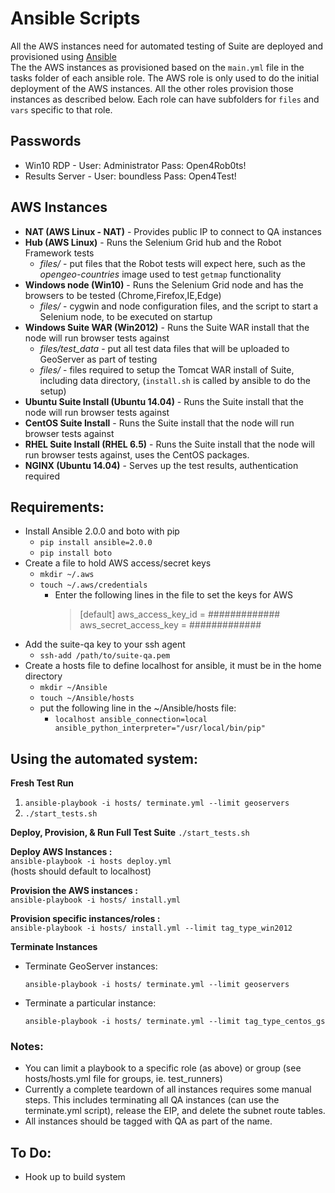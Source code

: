 
# Ansible Scripts
  
  All the AWS instances need for automated testing of Suite are deployed and provisioned using [Ansible](http://docs.ansible.com/ansible/playbooks.html)  
  The the AWS instances as provisioned based on the `main.yml` file in the tasks folder of each ansible role. The AWS role is only used to do the initial deployment of the AWS instances. All the other roles provision those instances as described below. Each role can have subfolders for `files` and `vars` specific to that role.  

## Passwords
* Win10 RDP - User: Administrator Pass: Open4Rob0ts!
* Results Server - User: boundless Pass: Open4Test!
  
## AWS Instances  
  
* **NAT (AWS Linux - NAT)** - Provides public IP to connect to QA instances  
* **Hub (AWS Linux)** - Runs the Selenium Grid hub and the Robot Framework tests  
  * *files/* - put files that the Robot tests will expect here, such as the *opengeo-countries* image used to test `getmap` functionality  
* **Windows node (Win10)** - Runs the Selenium Grid node and has the browsers to be tested (Chrome,Firefox,IE,Edge)  
  * *files/* - cygwin and node configuration files, and the script to start a Selenium node, to be executed on startup
* **Windows Suite WAR (Win2012)** - Runs the Suite WAR install that the node will run browser tests against  
    * *files/test_data* - put all test data files that will be uploaded to GeoServer as part of testing
    * *files/* - files required to setup the Tomcat WAR install of Suite, including data directory, (`install.sh` is called by ansible to do the setup)
* **Ubuntu Suite Install (Ubuntu 14.04)** - Runs the Suite install that the node will run browser tests against  
* **CentOS Suite Install** - Runs the Suite install that the node will run browser tests against  
* **RHEL Suite Install (RHEL 6.5)** - Runs the Suite install that the node will run browser tests against, uses the CentOS packages. 
* **NGINX (Ubuntu 14.04)** - Serves up the test results, authentication required 
  
## Requirements:

  * Install Ansible 2.0.0 and boto with pip
    * `pip install ansible=2.0.0`
    * `pip install boto`
  * Create a file to hold AWS access/secret keys
    * `mkdir ~/.aws`
    * `touch ~/.aws/credentials`
      * Enter the following lines in the file to set the keys for AWS
        > [default]
        > aws_access_key_id = #############
        > aws_secret_access_key = #############
  * Add the suite-qa key to your ssh agent
    * `ssh-add /path/to/suite-qa.pem`
  * Create a hosts file to define localhost for ansible, it must be in the home directory
    * `mkdir ~/Ansible`
    * `touch ~/Ansible/hosts`
    * put the following line in the ~/Ansible/hosts file: 
        * `localhost ansible_connection=local ansible_python_interpreter="/usr/local/bin/pip"`

## Using the automated system:

**Fresh Test Run**
  1. `ansible-playbook -i hosts/ terminate.yml --limit geoservers`
  2. `./start_tests.sh`

**Deploy, Provision, & Run Full Test Suite**
  `./start_tests.sh`

**Deploy AWS Instances :**  
  `ansible-playbook -i hosts deploy.yml`  
  (hosts should default to localhost)

**Provision the AWS instances :**  
  `ansible-playbook -i hosts/ install.yml`
  
**Provision specific instances/roles :**  
 `ansible-playbook -i hosts/ install.yml --limit tag_type_win2012`

**Terminate Instances**

  - Terminate GeoServer instances:

    `ansible-playbook -i hosts/ terminate.yml --limit geoservers`
  
  - Terminate a particular instance:
  
    `ansible-playbook -i hosts/ terminate.yml --limit tag_type_centos_gs`

### Notes:
  * You can limit a playbook to a specific role (as above) or group (see hosts/hosts.yml file for groups, ie. test_runners)
  * Currently a complete teardown of all instances requires some manual steps. This includes terminating all QA instances (can use the terminate.yml script), release the EIP, and delete the subnet route tables. 
  * All instances should be tagged with QA as part of the name.

## To Do:
  * Hook up to build system
